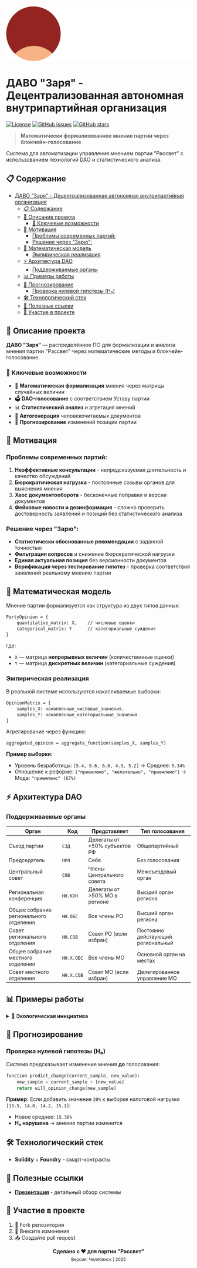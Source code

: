 ![Логотип](resource/logo.png)

# ДАВО "Заря" - Децентрализованная автономная внутрипартийная организация

[![License](https://img.shields.io/github/license/Rassvet-CEC-ITD/zarya)](LICENSE)
[![GitHub issues](https://img.shields.io/github/issues/Rassvet-CEC-ITD/zarya)](https://github.com/Rassvet-CEC-ITD/zarya/issues)
[![GitHub stars](https://img.shields.io/github/stars/Rassvet-CEC-ITD/zarya)](https://github.com/Rassvet-CEC-ITD/zarya/stargazers)

> **Математически формализованное мнение партии через блокчейн-голосование**

Система для автоматизации управления мнением партии "Рассвет" с использованием технологий DAO и статистического анализа.

## 📋 Содержание

- [ДАВО "Заря" - Децентрализованная автономная внутрипартийная организация](#даво-заря---децентрализованная-автономная-внутрипартийная-организация)
  - [📋 Содержание](#-содержание)
  - [📖 Описание проекта](#-описание-проекта)
    - [🎯 Ключевые возможности](#-ключевые-возможности)
  - [🎯 Мотивация](#-мотивация)
    - [Проблемы современных партий:](#проблемы-современных-партий)
    - [Решение через "Зарю":](#решение-через-зарю)
  - [🧮 Математическая модель](#-математическая-модель)
    - [Эмпирическая реализация](#эмпирическая-реализация)
  - [⚡ Архитектура DAO](#-архитектура-dao)
    - [Поддерживаемые органы](#поддерживаемые-органы)
  - [📊 Примеры работы](#-примеры-работы)
  - [🔮 Прогнозирование](#-прогнозирование)
    - [Проверка нулевой гипотезы (H₀)](#проверка-нулевой-гипотезы-h)
  - [🛠️ Технологический стек](#️-технологический-стек)
  - [🔗 Полезные ссылки](#-полезные-ссылки)
  - [🤝 Участие в проекте](#-участие-в-проекте)

## 📖 Описание проекта

**ДАВО "Заря"** — распределённое ПО для формализации и анализа мнения партии "Рассвет" через математические методы и блокчейн-голосование.

### 🎯 Ключевые возможности

- 🧮 **Математическая формализация** мнения через матрицы случайных величин
- 🗳️ **DAO-голосование** с соответствием Уставу партии  
- 📊 **Статистический анализ** и агрегация мнений
- 📝 **Автогенерация** человекочитаемых документов
- 🔮 **Прогнозирование** изменений позиции партии

## 🎯 Мотивация

### Проблемы современных партий:

1. **Неэффективные консультации** - непредсказуемая длительность и качество обсуждений
2. **Бюрократическая нагрузка** - постоянные созывы органов для выяснения мнения
3. **Хаос документооборота** - бесконечные поправки и версии документов
4. **Фейковые новости и дезинформация** - сложно проверить достоверность заявлений и позиций без статистического анализа

### Решение через "Зарю":

- **Статистически обоснованные рекомендации** с заданной точностью
- **Фильтрация вопросов** и снижение бюрократической нагрузки  
- **Единая актуальная позиция** без версионности документов
- **Верификация через тестирование гипотез** - проверка соответствия заявлений реальному мнению партии

## 🧮 Математическая модель

Мнение партии формализуется как структура из двух типов данных:

```
PartyOpinion = {
    quantitative_matrix: X,    // числовые оценки
    categorical_matrix: Y      // категориальные суждения
}
```

где:
- `X` — матрица **непрерывных величин** (количественные оценки)
- `Y` — матрица **дискретных величин** (категориальные суждения)

### Эмпирическая реализация

В реальной системе используются накапливаемые выборки:

```
OpinionMatrix = {
    samples_X: накопленные_числовые_значения,
    samples_Y: накопленные_категориальные_значения
}
```

Агрегирование через функцию:
```
aggregated_opinion = aggregate_function(samples_X, samples_Y)
```

**Пример выборки:**
- Уровень безработицы: `[5.4, 5.6, 6.0, 4.9, 5.2]` → Среднее: `5.34%`
- Отношение к реформе: `["приемлемо", "желательно", "приемлемо"]` → Мода: `"приемлемо" (67%)`

## ⚡ Архитектура DAO

### Поддерживаемые органы

| Орган                                  | Код        | Представляет                  | Тип голосования                    |
| -------------------------------------- | ---------- | ----------------------------- | ---------------------------------- |
| Съезд партии                           | `СЗД`      | Делегаты от >50% субъектов РФ | Общепартийный                      |
| Председатель                           | `ПРЛ`      | Себя                          | Без голосования                    |
| Центральный совет                      | `СОВ`      | Члены Центрального совета     | Межсъездовый орган                 |
| Региональная конференция               | `НН.КОН`   | Делегаты от >50% МО в регионе | Высший орган региона               |
| Общее собрание регионального отделения | `НН.ОБС`   | Все члены РО                  | Высший орган региона               |
| Совет регионального отделения          | `НН.СОВ`   | Совет РО (если избран)        | Постоянно действующий региональный |
| Общее собрание местного отделения      | `НН.Х.ОБС` | Все члены МО                  | Основной орган на местах           |
| Совет местного отделения               | `НН.Х.СОВ` | Совет МО (если избран)        | Делегированное управление МО       |

## 📊 Примеры работы

<details>
<summary><b>🌱 Экологическая инициатива</b></summary>

**Ячейка:** `Y[15][3]` - "Экология — 74.2.СОВ"  
**Новое значение:** `"приемлемо"`  
**Результат голосования:** Утверждено МО №2 Челябинской области  

**Агрегированный результат:**
- "приемлемо": 72%
- "сомнительно": 18%  
- "неприемлемо": 10%

**Автосгенерированный текст:**
> "Совет МО №2 Челябинской области считает экологические последствия рекультивации свалок приемлемыми (поддержка — 72% участников)."

</details>

## 🔮 Прогнозирование

### Проверка нулевой гипотезы (H₀)

Система предсказывает изменение мнения **до** голосования:

```python
function predict_change(current_sample, new_value):
    new_sample = current_sample + [new_value]
    return will_opinion_change(new_sample)
```

**Пример:** Если добавить значение `20%` к выборке налоговой нагрузки `[13.5, 14.0, 14.2, 15.1]`:
- Новое среднее: `15.36%` 
- **H₀ нарушена** → мнение партии изменится

## 🛠️ Технологический стек

- **Solidity** + **Foundry** - смарт-контракты

## 🔗 Полезные ссылки

- **[Презентация](https://docs.google.com/presentation/d/1mRsgTg3XsrVSvXpRoXnVyLOgX2QSJKPEfJUwnsZz_Uk/edit?usp=sharing)** - детальный обзор системы

## 🤝 Участие в проекте

1. 🍴 Fork репозитория
2. 🔨 Внесите изменения  
3. 📤 Создайте pull request

<div align="center">
<b>Сделано с ❤️ для партии "Рассвет"</b><br>
<sub>Версия: Челябинск | 2025</sub>
</div>